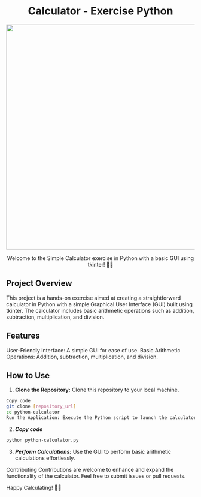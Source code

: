 <div align="center">
  <h1>Calculator - Exercise Python</h1>
<img src="https://media.giphy.com/media/xT1R9O1VqHxEMqmM7u/giphy.gif" width="600">
<p>Welcome to the Simple Calculator exercise in Python with a basic GUI using tkinter! 🐍🧮</p>
</div>

Project Overview
---
This project is a hands-on exercise aimed at creating a straightforward calculator in Python with a simple Graphical User Interface (GUI) built using tkinter. The calculator includes basic arithmetic operations such as addition, subtraction, multiplication, and division.

Features
---
User-Friendly Interface: A simple GUI for ease of use.
Basic Arithmetic Operations: Addition, subtraction, multiplication, and division.

How to Use
---
1. **Clone the Repository:** Clone this repository to your local machine.
```bash
Copy code
git clone [repository_url]
cd python-calculator
Run the Application: Execute the Python script to launch the calculator.
```

2. ***Copy code***

```bash
python python-calculator.py
```

3. ***Perform Calculations:*** Use the GUI to perform basic arithmetic calculations effortlessly.


Contributing
Contributions are welcome to enhance and expand the functionality of the calculator. Feel free to submit issues or pull requests.

Happy Calculating! 🎉🔢
